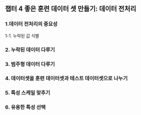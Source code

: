 <h2>챕터 4 좋은 훈련 데이터 셋 만들기: 데이터 전처리</h2>
<h3>1.데이터 전처리의 중요성</h3>
  1-1. 누락된 값 식별 <br>
<h3>2. 누락된 데이터 다루기</h3>
<h3>3. 범주형 데이터 다루기</h3>
<h3>4. 데이터셋을 훈련 데이터셋과 테스트 데이터셋으로 나누기</h3>
<h3>5. 특성 스케일 맞추기</h3>
<h3>6. 유용한 특성 선택</h3>
